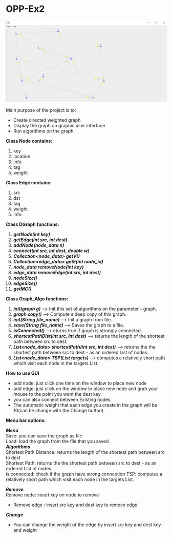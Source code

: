 # OPP-Ex2
![](images/graph.png)

Main purpose of the project is to:  
* Create directed weighted graph
* Display the graph on graphic user interface 
* Run algorithms on the graph.

 **Class Node contains:**

1) key    
2) location    
3) info    
4) tag  
5) weight  

**Class Edge contains:**  

1) src  
2) dst  
3) tag  
4) weight  
5) info  

**Class DGraph functions:** 

1) ***getNode(int key)***    
2) ***getEdge(int src, int dest)***    
3) ***addNode(node_data n)***    
4) ***connect(int src, int dest, double w)***    
5) ***Collection<node_data> getV()***     
6) ***Collection<edge_data> getE(int node_id)***  
7) ***node_data removeNode(int key)***    
8) ***edge_data removeEdge(int src, int dest)***    
9) ***nodeSize()***    
10) ***edgeSize()***     
11) ***getMC()***    


**Class Graph_Algo functions:**

1) ***init(graph g)***  --> Init this set of algorithms on the parameter - graph.  
2) ***graph copy()***  --> Compute a deep copy of this graph.  
3) ***init(String file_name)***  --> Init a graph from file.  
4) ***save(String file_name)***  --> Saves the graph to a file.  
5) ***isConnected()***  --> eturns true if graph is strongly connected.  
6) ***shortestPathDist(int src, int dest)***  --> returns the length of the shortest path between src to dest.  
7) ***List<node_data> shortestPath(int src, int dest)***  --> returns the the shortest path between src to dest - as an ordered List of nodes.  
8) ***List<node_data> TSP(List targets)***  --> computes a relatively short path which visit each node in the targets List.  


**How to use GUI**  

* add node:  just click one time on the window to place new node  
* add edge: just click on the window to place new node and grab your mouse to the point you want the dest key.  
* you can also connect between Existing nodes.  
* The automatic weight that each edge you create in the graph will be 10(can be change with the Change button)  


**Menu bar options:**

***Menu***  
Save:  you can save the graph as file  
Load: load the graph from the file that you saved  
***Algorithms***  
Shortest Path Distance: returns the length of the shortest path between src to dest  
Shortest Path: returns the the shortest path between src to dest - as an ordered List of nodes    
is connected: check if the graph have strong conncetion
TSP: computes a relatively short path which visit each node in the targets List.


***Remove***   
Remove node: insert key on node to remove  
* Remove edge : insert src key and dest key to remove edge  

***Change***   
* You can change the weight of the edge by insert src key and dest key and weight 

